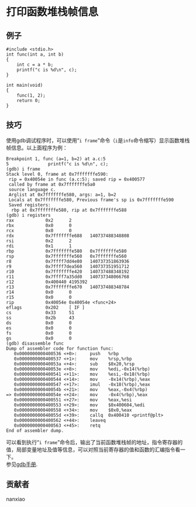 # 打印函数堆栈帧信息
## 例子
	#include <stdio.h>
	int func(int a, int b)
	{
		int c = a * b;
		printf("c is %d\n", c);
	}
	
	int main(void) 
	{
		func(1, 2);
		return 0;
	}



## 技巧
使用gdb调试程序时，可以使用“`i frame`”命令（`i`是`info`命令缩写）显示函数堆栈帧信息。以上面程序为例：  
 
	Breakpoint 1, func (a=1, b=2) at a.c:5
	5               printf("c is %d\n", c);
	(gdb) i frame
	Stack level 0, frame at 0x7fffffffe590:
	 rip = 0x40054e in func (a.c:5); saved rip = 0x400577
	 called by frame at 0x7fffffffe5a0
	 source language c.
	 Arglist at 0x7fffffffe580, args: a=1, b=2
	 Locals at 0x7fffffffe580, Previous frame's sp is 0x7fffffffe590
	 Saved registers:
	  rbp at 0x7fffffffe580, rip at 0x7fffffffe588
	(gdb) i registers
	rax            0x2      2
	rbx            0x0      0
	rcx            0x0      0
	rdx            0x7fffffffe688   140737488348808
	rsi            0x2      2
	rdi            0x1      1
	rbp            0x7fffffffe580   0x7fffffffe580
	rsp            0x7fffffffe560   0x7fffffffe560
	r8             0x7ffff7dd4e80   140737351863936
	r9             0x7ffff7dea560   140737351951712
	r10            0x7fffffffe420   140737488348192
	r11            0x7ffff7a35dd0   140737348066768
	r12            0x400440 4195392
	r13            0x7fffffffe670   140737488348784
	r14            0x0      0
	r15            0x0      0
	rip            0x40054e 0x40054e <func+24>
	eflags         0x202    [ IF ]
	cs             0x33     51
	ss             0x2b     43
	ds             0x0      0
	es             0x0      0
	fs             0x0      0
	gs             0x0      0
	(gdb) disassemble func
	Dump of assembler code for function func:
	   0x0000000000400536 <+0>:     push   %rbp
	   0x0000000000400537 <+1>:     mov    %rsp,%rbp
	   0x000000000040053a <+4>:     sub    $0x20,%rsp
	   0x000000000040053e <+8>:     mov    %edi,-0x14(%rbp)
	   0x0000000000400541 <+11>:    mov    %esi,-0x18(%rbp)
	   0x0000000000400544 <+14>:    mov    -0x14(%rbp),%eax
	   0x0000000000400547 <+17>:    imul   -0x18(%rbp),%eax
	   0x000000000040054b <+21>:    mov    %eax,-0x4(%rbp)
	=> 0x000000000040054e <+24>:    mov    -0x4(%rbp),%eax
	   0x0000000000400551 <+27>:    mov    %eax,%esi
	   0x0000000000400553 <+29>:    mov    $0x400604,%edi
	   0x0000000000400558 <+34>:    mov    $0x0,%eax
	   0x000000000040055d <+39>:    callq  0x400410 <printf@plt>
	   0x0000000000400562 <+44>:    leaveq
	   0x0000000000400563 <+45>:    retq
	End of assembler dump.

可以看到执行“`i frame`”命令后，输出了当前函数堆栈帧的地址，指令寄存器的值，局部变量地址及值等信息，可以对照当前寄存器的值和函数的汇编指令看一下。  
参见[gdb手册](https://sourceware.org/gdb/onlinedocs/gdb/Frame-Info.html).

## 贡献者

nanxiao

